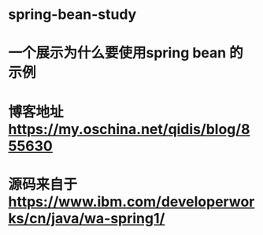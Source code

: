 # spring-bean-study
# 一个展示为什么要使用spring bean 的示例
# 博客地址  https://my.oschina.net/qidis/blog/855630
# 源码来自于  https://www.ibm.com/developerworks/cn/java/wa-spring1/
